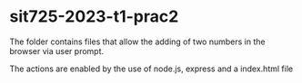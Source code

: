 # sit725-2023-t1-prac2

The folder contains files that allow the adding of two numbers in the browser via user prompt.

The actions are enabled by the use of node.js, express and a index.html file
